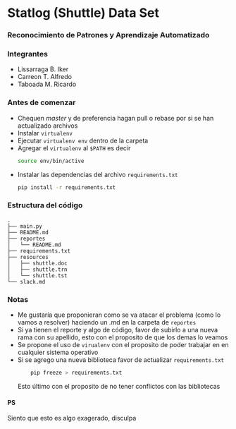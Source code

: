 # Statlog (Shuttle) Data Set 
### Reconocimiento de Patrones y Aprendizaje Automatizado

### Integrantes
* Lissarraga B. Iker
* Carreon T. Alfredo
* Taboada M. Ricardo


### Antes de comenzar
- Chequen *master* y de preferencia hagan pull o rebase por si se han actualizado archivos
- Instalar `virtualenv`
- Ejecutar `virtualenv env` dentro de la carpeta
- Agregar el `virtualenv` al `$PATH` es decir
	```sh 
	source env/bin/active
	```
- Instalar las dependencias del archivo `requirements.txt`
	```sh
	pip install -r requirements.txt
	```

### Estructura del código
```
.
├── main.py
├── README.md
├── reportes
│   └── README.md
├── requirements.txt
├── resources
│   ├── shuttle.doc
│   ├── shuttle.trn
│   └── shuttle.tst
└── slack.md

```

### Notas
- Me gustaría que proponieran como se va atacar el problema (como lo vamos a resolver)
  haciendo un .md en la carpeta de `reportes`
- Si ya tienen el reporte y algo de código, favor de subirlo a una nueva rama
  con su apellido, esto con el proposito de que los demas lo veamos
- Se propone el uso de `virualenv` con el proposito de poder trabajar en
en cualquier sistema operativo
- Si se agrego una nueva biblioteca favor de actualizar `requirements.txt`
	```sh
		pip freeze > requirements.txt
	```
	Esto último con el proposito de no tener conflictos con las bibliotecas

#### PS
Siento que esto es algo exagerado, disculpa

